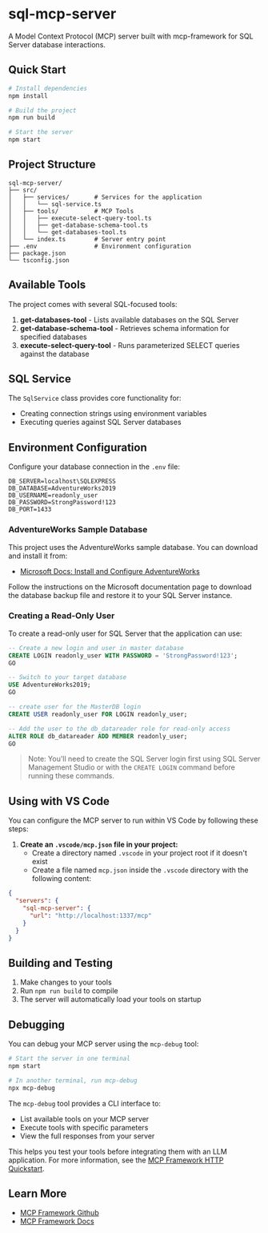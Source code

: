 # sql-mcp-server

A Model Context Protocol (MCP) server built with mcp-framework for SQL Server database interactions.

## Quick Start

```bash
# Install dependencies
npm install

# Build the project
npm run build

# Start the server
npm start
```

## Project Structure

```
sql-mcp-server/
├── src/
│   ├── services/       # Services for the application
│   │   └── sql-service.ts
│   ├── tools/          # MCP Tools
│   │   ├── execute-select-query-tool.ts
│   │   ├── get-database-schema-tool.ts
│   │   └── get-databases-tool.ts
│   └── index.ts        # Server entry point
├── .env                # Environment configuration
├── package.json
└── tsconfig.json
```

## Available Tools

The project comes with several SQL-focused tools:

1. **get-databases-tool** - Lists available databases on the SQL Server
2. **get-database-schema-tool** - Retrieves schema information for specified databases
3. **execute-select-query-tool** - Runs parameterized SELECT queries against the database

## SQL Service

The `SqlService` class provides core functionality for:

- Creating connection strings using environment variables
- Executing queries against SQL Server databases

## Environment Configuration

Configure your database connection in the `.env` file:

```
DB_SERVER=localhost\SQLEXPRESS
DB_DATABASE=AdventureWorks2019
DB_USERNAME=readonly_user
DB_PASSWORD=StrongPassword!123
DB_PORT=1433
```

### AdventureWorks Sample Database

This project uses the AdventureWorks sample database. You can download and install it from:
- [Microsoft Docs: Install and Configure AdventureWorks](https://learn.microsoft.com/en-us/sql/samples/adventureworks-install-configure?view=sql-server-ver16&tabs=ssms)

Follow the instructions on the Microsoft documentation page to download the database backup file and restore it to your SQL Server instance.

### Creating a Read-Only User

To create a read-only user for SQL Server that the application can use:

```sql
-- Create a new login and user in master database
CREATE LOGIN readonly_user WITH PASSWORD = 'StrongPassword!123';
GO

-- Switch to your target database
USE AdventureWorks2019;
GO

-- create user for the MasterDB login 
CREATE USER readonly_user FOR LOGIN readonly_user;

-- Add the user to the db_datareader role for read-only access
ALTER ROLE db_datareader ADD MEMBER readonly_user;
GO
```

> Note: You'll need to create the SQL Server login first using SQL Server Management Studio or with the `CREATE LOGIN` command before running these commands.

## Using with VS Code

You can configure the MCP server to run within VS Code by following these steps:

1. **Create an `.vscode/mcp.json` file in your project:**
   - Create a directory named `.vscode` in your project root if it doesn't exist
   - Create a file named `mcp.json` inside the `.vscode` directory with the following content:

```json
{
  "servers": {
    "sql-mcp-server": {
      "url": "http://localhost:1337/mcp"
    }
  }
}
```

## Building and Testing

1. Make changes to your tools
2. Run `npm run build` to compile
3. The server will automatically load your tools on startup

## Debugging

You can debug your MCP server using the `mcp-debug` tool:

```bash
# Start the server in one terminal
npm start

# In another terminal, run mcp-debug
npx mcp-debug
```

The `mcp-debug` tool provides a CLI interface to:
- List available tools on your MCP server
- Execute tools with specific parameters
- View the full responses from your server

This helps you test your tools before integrating them with an LLM application. For more information, see the [MCP Framework HTTP Quickstart](https://mcp-framework.com/docs/http-quickstart/#testing-your-http-server).

## Learn More

- [MCP Framework Github](https://github.com/QuantGeekDev/mcp-framework)
- [MCP Framework Docs](https://mcp-framework.com)
